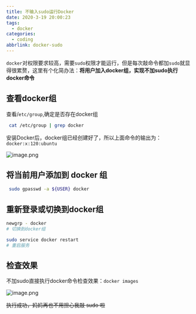 ```yaml
---
title: 不输入sudo运行Docker
date: 2020-3-19 20:00:23
tags:
  - docker
categories:
  - coding
abbrlink: docker-sudo
---
```


`docker`对权限要求较高，需要`sudo`权限才能运行，但是每次敲命令都加`sudo`就显得很累赘，这里有个化简办法：**将用户加入docker组，实现不加sudo执行docker命令**

## 查看docker组

查看/`etc/group`,确定是否存在docker组

```bash
 cat /etc/group | grep docker
```

安装Docker后，docker组已经创建好了，所以上面命令的输出为： `docker:x:120:ubuntu `

![image.png](https://tva1.sinaimg.cn/large/0084b03xly1gw7zwhd5yxj30cb031q3t.jpg)

## 将当前用户添加到 docker 组

```bash
 sudo gpasswd -a ${USER} docker
```

## 重新登录或切换到docker组

```bash
newgrp - docker
# 切换到docker组

sudo service docker restart
# 重启服务
```

## 检查效果

 不加sudo直接执行docker命令检查效果：`docker images`

![image.png](https://tva1.sinaimg.cn/large/0084b03xgy1h2178op16jj30lp09faha.jpg)

~~执行成功，妈妈再也不用担心我敲 sudo 啦~~
